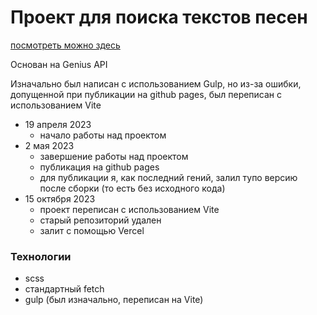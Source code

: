 # Проект для поиска текстов песен

[посмотреть можно здесь](https://musiclyrics.lldan.ru)

Основан на Genius API

Изначально был написан с использованием Gulp, но из-за ошибки, допущенной при публикации на github pages, был переписан с использованием Vite

- 19 апреля 2023
  - начало работы над проектом
- 2 мая 2023
  - завершение работы над проектом
  - публикация на github pages
  - для публикации я, как последний гений, залил тупо версию после сборки (то есть без исходного кода)
- 15 октября 2023
  - проект переписан с использованием Vite
  - старый репозиторий удален
  - залит с помощью Vercel

### Технологии

- scss
- стандартный fetch
- gulp (был изначально, переписан на Vite)
